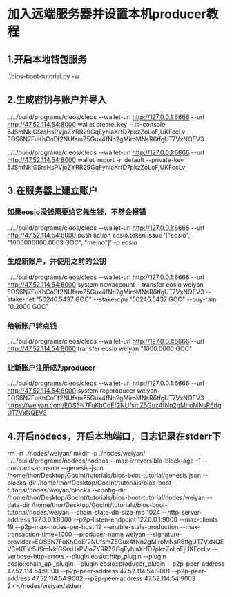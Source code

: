 # 加入远端服务器并设置本机producer教程

## 1.开启本地钱包服务

.\bios-boot-tutorial.py -w

## 2.生成密钥与账户并导入

../../build/programs/cleos/cleos --wallet-url http://127.0.0.1:6666 --url http://47.52.114.54:8000 wallet create_key --to-console
    5JSmNkiGSrsHsPVjoZYRR29GqFyhiaXrfD7pkzZoLoFjUKFccLv
    EOS6N7FuKhCoEf2NUfsmZ5Gux4fNn2gMiroMNsR6tfgUT7VxNQEV3

../../build/programs/cleos/cleos --wallet-url http://127.0.0.1:6666 --url http://47.52.114.54:8000 wallet import -n default --private-key 5JSmNkiGSrsHsPVjoZYRR29GqFyhiaXrfD7pkzZoLoFjUKFccLv

## 3.在服务器上建立账户

### 如果eosio没钱需要给它先生钱，不然会报错

../../build/programs/cleos/cleos --wallet-url http://127.0.0.1:6666 --url http://47.52.114.54:8000 push action eosio.token issue '["eosio", "1000000000.0003 GOC", "memo"]' -p eosio

### 生成新账户，并使用之前的公钥

../../build/programs/cleos/cleos --wallet-url http://127.0.0.1:6666 --url http://47.52.114.54:8000 system newaccount --transfer eosio weiyan EOS6N7FuKhCoEf2NUfsmZ5Gux4fNn2gMiroMNsR6tfgUT7VxNQEV3 --stake-net "50246.5437 GOC" --stake-cpu "50246.5437 GOC" --buy-ram "0.2000 GOC"

### 给新账户转点钱

../../build/programs/cleos/cleos --wallet-url http://127.0.0.1:6666 --url http://47.52.114.54:8000 transfer eosio weiyan "1000.0000 GOC"

### 让新账户注册成为producer

../../build/programs/cleos/cleos --wallet-url http://127.0.0.1:6666 --url http://47.52.114.54:8000 system regproducer weiyan EOS6N7FuKhCoEf2NUfsmZ5Gux4fNn2gMiroMNsR6tfgUT7VxNQEV3 https://weiyan.com/EOS6N7FuKhCoEf2NUfsmZ5Gux4fNn2gMiroMNsR6tfgUT7VxNQEV3

## 4.开启nodeos，开启本地端口，日志记录在stderr下

rm -rf ./nodes/weiyan/
mkdir -p ./nodes/weiyan/
../../build/programs/nodeos/nodeos    --max-irreversible-block-age -1    --contracts-console    --genesis-json /home/thor/Desktop/GocInt/tutorials/bios-boot-tutorial/genesis.json    --blocks-dir /home/thor/Desktop/GocInt/tutorials/bios-boot-tutorial/nodes/weiyan/blocks    --config-dir /home/thor/Desktop/GocInt/tutorials/bios-boot-tutorial/nodes/weiyan    --data-dir /home/thor/Desktop/GocInt/tutorials/bios-boot-tutorial/nodes/weiyan    --chain-state-db-size-mb 1024    --http-server-address 127.0.0.1:8000    --p2p-listen-endpoint 127.0.0.1:9000    --max-clients 19    --p2p-max-nodes-per-host 19    --enable-stale-production    --max-transaction-time=1000    --producer-name weiyan    --signature-provider=EOS6N7FuKhCoEf2NUfsmZ5Gux4fNn2gMiroMNsR6tfgUT7VxNQEV3=KEY:5JSmNkiGSrsHsPVjoZYRR29GqFyhiaXrfD7pkzZoLoFjUKFccLv    --verbose-http-errors    --plugin eosio::http_plugin    --plugin eosio::chain_api_plugin    --plugin eosio::producer_plugin    --p2p-peer-address 47.52.114.54:9000  --p2p-peer-address 47.52.114.54:9001  --p2p-peer-address 47.52.114.54:9002  --p2p-peer-address 47.52.114.54:9003    2>>./nodes/weiyan/stderr

